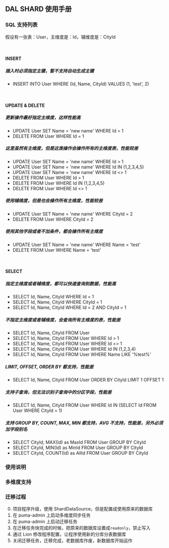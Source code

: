 ## DAL SHARD 使用手册

### SQL 支持列表

假设有一张表：User，主维度是：Id，辅维度是：CityId

<br/>

#### INSERT

##### 插入时必须指定主键，暂不支持自动生成主键

* INSERT INTO User WHERE (Id, Name, CityId) VALUES (1, 'test', 2)


<br/>


#### UPDATE & DELETE

##### 更新操作最好指定主维度，这样性能高

* UPDATE User SET Name = 'new name' WHERE Id = 1
* DELETE FROM User WHERE Id = 1


##### 这里虽然有主维度，但是这类操作会操作所有的主维度表，性能较差

* UPDATE User SET Name = 'new name' WHERE Id > 1
* UPDATE User SET Name = 'new name' WHERE Id IN (1,2,3,4,5)
* UPDATE User SET Name = 'new name' WHERE Id <> 1
* DELETE FROM User WHERE Id > 1
* DELETE FROM User WHERE Id IN (1,2,3,4,5)
* DELETE FROM User WHERE Id <> 1

##### 使用辅维度，但是也会操作所有主维度，性能较差

* UPDATE User SET Name = 'new name' WHERE CityId = 2
* DELETE FROM User WHERE CityId = 2


##### 使用其他字段或者不加条件，都会操作所有主维度

* UPDATE User SET Name = 'new name' WHERE Name = 'test'
* DELETE FROM User WHERE Name = 'test'


<br/>


#### SELECT

##### 指定主维度或者辅维度，都可以快速查询到数据，性能高

* SELECT Id, Name, CityId WHERE Id = 1
* SELECT Id, Name, CityId WHERE CityId = 1
* SELECT Id, Name, CityId WHERE Id = 2 AND CityId = 1


##### 不指定主维度或者辅维度，会查询所有主维度的表，性能差

* SELECT Id, Name, CityId FROM User
* SELECT Id, Name, CityId FROM User WHERE Id > 1
* SELECT Id, Name, CityId FROM User WHERE Id <> 1
* SELECT Id, Name, CityId FROM User WHERE Id IN (1,2,3,4)
* SELECT Id, Name, CityId FROM User WHERE Name LIKE '%test%'


##### LIMIT, OFFSET, ORDER BY 都支持，性能差

* SELECT Id, Name, CityId FROM User ORDER BY CityId LIMIT 1 OFFSET 1


##### 支持子查询，但无法识别子查询中的分区字段，性能差

* SELECT Id, Name, CityId FROM User WHERE Id IN (SELECT Id FROM User WHERE CityId = 1)


##### 支持 GROUP BY, COUNT, MAX, MIN 都支持，AVG 不支持，性能差，另外必须加字段别名

* SELECT CityId, MAX(Id) as MaxId FROM User GROUP BY CityId
* SELECT CityId, MIN(Id) as MinId FROM User GROUP BY CityId
* SELECT CityId, COUNT(Id) as AllId FROM User GROUP BY CityId


### 使用说明

### 多维度支持

### 迁移过程

0. 项目程序升级，使用 ShardDataSource，但是配置成使用原来的数据库
1. 在 puma-admin 上启动多维度同步任务
2. 在 puma-admin 上启动迁移任务
3. 在迁移任务快完成的时候，把原来的数据库设置成`readonly`，禁止写入
4. 通过 Lion 修改程序配置，让程序使用新的分库分表数据库
5. 关闭迁移任务，迁移完成，老数据库作废，新数据库开始运作